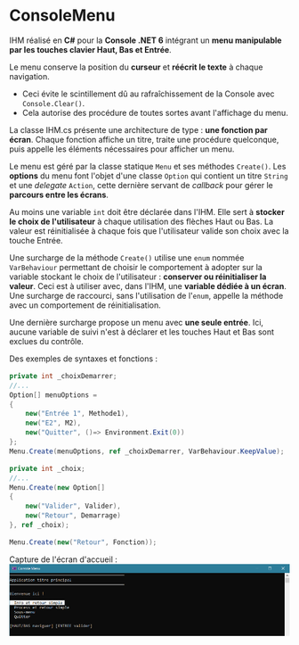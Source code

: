 # ConsoleMenu

IHM réalisé en **C#** pour la **Console .NET 6** intégrant un **menu manipulable par les touches clavier Haut, Bas et Entrée**. 

Le menu conserve la position du **curseur** et **réécrit le texte** à chaque navigation. 
- Ceci évite le scintillement dû au rafraîchissement de la Console avec `Console.Clear()`. 
- Cela autorise des procédure de toutes sortes avant l'affichage du menu.

La classe IHM.cs présente une architecture de type : **une fonction par écran**. Chaque fonction affiche un titre, traite une procédure quelconque, puis appelle les éléments nécessaires pour afficher un menu.

Le menu est géré par la classe statique `Menu` et ses méthodes `Create()`. Les **options** du menu font l'objet d'une classe `Option` qui contient un titre `String` et une *delegate* `Action`, cette dernière servant de *callback* pour gérer le **parcours entre les écrans**.

Au moins une variable `int` doit être déclarée dans l'IHM. Elle sert à **stocker le choix de l'utilisateur** à chaque utilisation des flèches Haut ou Bas. La valeur est réinitialisée à chaque fois que l'utilisateur valide son choix avec la touche Entrée. 

Une surcharge de la méthode `Create()` utilise une `enum` nommée `VarBehaviour` permettant de choisir le comportement à adopter sur la variable stockant le choix de l'utilisateur : **conserver ou réinitialiser la valeur**. Ceci est à utiliser avec, dans l'IHM, une **variable dédiée à un écran**. Une surcharge de raccourci, sans l'utilisation de l'`enum`, appelle la méthode avec un comportement de réinitialisation.

Une dernière surcharge propose un menu avec **une seule entrée**. Ici, aucune variable de suivi n'est à déclarer et les touches Haut et Bas sont exclues du contrôle.

Des exemples de syntaxes et fonctions :
```csharp
private int _choixDemarrer;
//...
Option[] menuOptions =
{
	new("Entrée 1", Methode1),
	new("E2", M2),
	new("Quitter", ()=> Environment.Exit(0))
};
Menu.Create(menuOptions, ref _choixDemarrer, VarBehaviour.KeepValue);
```
```csharp
private int _choix;
//...
Menu.Create(new Option[]
{
	new("Valider", Valider),
	new("Retour", Demarrage)
}, ref _choix);
```
```csharp
Menu.Create(new("Retour", Fonction));
```

Capture de l'écran d'accueil :
![Capture d'écran](Capture.png)